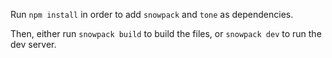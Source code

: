 Run `npm install` in order to add `snowpack` and `tone` as dependencies.

Then, either run `snowpack build` to build the files, or `snowpack dev` to run 
the dev server.

